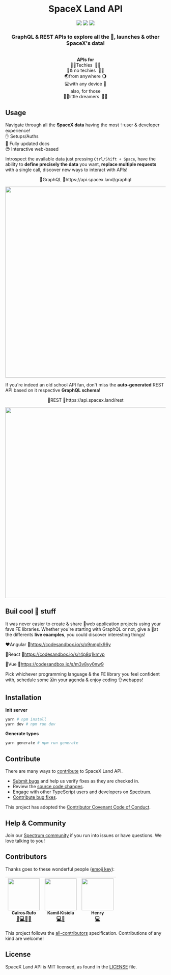 <h1 align="center">SpaceX Land API</h1>

<p align="center">
<a href="https://github.com/spacexland/api/blob/master/LICENSE"><img src="https://img.shields.io/badge/license-MIT-blue.svg"></a>
<a href="https://github.com/spacexland/api/blob/master/CONTRIBUTING.md#feature"><img src="https://img.shields.io/badge/PRs-welcome-brightgreen.svg"></a>  
<a href="https://spectrum.chat/spacexland"><img src="https://withspectrum.github.io/badge/badge.svg"></a>
</p>
<h3 align="center">GraphQL & REST APIs to explore all the 🚀, launches & other SpaceX's data!</h3>
<p align="center">
</br><b>APIs for</b>
</br>👩‍💻Techies&nbsp&nbsp👨‍🏫 
</br>👴& no techies&nbsp&nbsp👩‍🌾
</br>🌏from anywhere&nbsp🌖
</br>💻with any device&nbsp📱
</br>also, for those
</br>👩‍🚀little dreamers&nbsp&nbsp👨‍🚀 
</p>
<!-- <p align="center"><img src="https://cdn-images-1.medium.com/max/2600/1*ixnzMP6t4Iot9nZpBmr1Vw.png"></p> -->

## Usage

Navigate through all the **SpaceX data** having the most ✨user & developer experience!  
✋ Setups/Auths  
🤗 Fully updated docs  
😍 Interactive web-based

Introspect the available data just pressing `Ctrl/Shift + Space`, have the ability to **define precisely the data** you want,
**replace multiple requests** with a single call, discover new ways to interact with APIs!

<p align="center">💜GraphQL 🔗https://api.spacex.land/graphql</p>

<p align="center">
  <img width="600px" src="https://media.giphy.com/media/xjLnWz3g5t57GM59qp/giphy.gif" />
</p>

If you're indeed an old school API fan, don't miss the **auto-generated** REST API based on it respective **GraphQL schema**!

<p align="center">🖤REST 🔗https://api.spacex.land/rest</p>
<p align="center">
  <img width="600px" src="https://media.giphy.com/media/pqHqvaK0POSF0H62ZH/giphy.gif" />
</p>

## Buil cool 🚀 stuff

It was never easier to create & share 💯web application projects using your favs FE libraries. Whether you're starting with GraphQL or not, give a 👀at the differents **live examples**, you could discover interesting things!

❤️Angular 🔗https://codesandbox.io/s/o9nmplk96y

💙React 🔗https://codesandbox.io/s/r4p8q1kmvp

💚Vue 🔗https://codesandbox.io/s/m3v8yv0nw9

Pick whichever programming language & the FE library you feel confident with, schedule some ⏳in your agenda & enjoy coding 👌webapps!

## Installation

**Init server**

```bash
yarn # npm install
yarn dev # npm run dev
```

**Generate types**

```bash
yarn generate # npm run generate
```

## Contribute

There are many ways to [contribute](https://github.com/spacexland/api/blob/master/CONTRIBUTING.md) to SpaceX Land API.

- [Submit bugs](https://github.com/spacexland/api/issues) and help us verify fixes as they are checked in.
- Review the [source code changes](https://github.com/spacexland/api/pulls).
- Engage with other TypeScript users and developers on [Spectrum](https://spectrum.chat/spacexland).
- [Contribute bug fixes](https://github.com/spacexland/api/blob/master/CONTRIBUTING.md).

This project has adopted the [Contributor Covenant Code of Conduct](https://www.contributor-covenant.org/version/1/4/code-of-conduct.md).

## Help & Community

Join our [Spectrum community](https://spectrum.chat/spacexland) if you run into issues or have questions. We love talking to you!


## Contributors

Thanks goes to these wonderful people ([emoji key](https://github.com/all-contributors/all-contributors#emoji-key)):

<!-- ALL-CONTRIBUTORS-LIST:START - Do not remove or modify this section -->
<!-- prettier-ignore -->
| [<img src="https://avatars.githubusercontent.com/u/9881700?v=3" width="100px;"/><br /><sub><b>Calros Rufo</b></sub>](https://github.com/swcarlosrj)<br />[💬](#question-swcarlosrj "Answering Questions")[💻](https://github.com/spacexland/api/commits?author=swcarlosrj "Code")[👀](#review-swcarlosrj "Reviewed Pull Requests")[📢](#talk-swcarlosrj "Talks") | [<img src="https://avatars.githubusercontent.com/u/8167190?v=3" width="100px;"/><br /><sub><b>Kamil Kisiela</b></sub>](http://github.com/kamilkisiela)<br />[💻](https://github.com/spacexland/api/commits?author=kamilkisiela "Code")[👀](#review-kamilkisiela "Reviewed Pull Requests") | [<img src="https://avatars.githubusercontent.com/u/7248220?v=3" width="100px;"/><br /><sub><b>Henry</b></sub>](https://github.com/kirkness)<br />[💻](https://github.com/kentcdodds/all-contributors/commits?author=kirkness "Code") |
| :---: | :---: | :---: |
<!-- ALL-CONTRIBUTORS-LIST:END -->

This project follows the [all-contributors](https://github.com/all-contributors/all-contributors) specification.
Contributions of any kind are welcome!

## License

SpaceX Land API is MIT licensed, as found in the [LICENSE](https://github.com/spacexland/api/blob/master/LICENSE) file.
